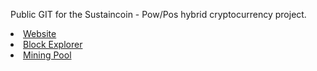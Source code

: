 Public GIT for the Sustaincoin - Pow/Pos hybrid cryptocurrency project.

<li><a href="https://sustaincoin.com">Website</a></li>
<li><a href="http://stcexplorer.net">Block Explorer</a></li>
<li><a href="http://stcpool.net">Mining Pool</a></li>



